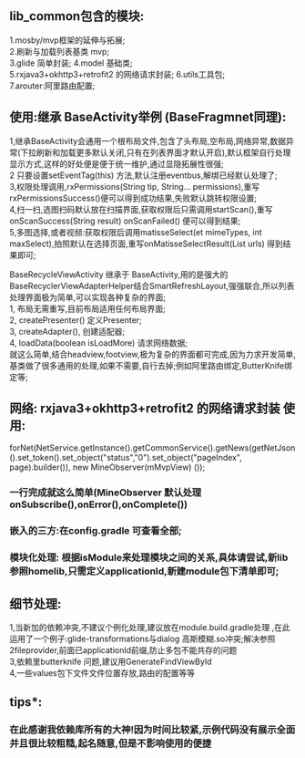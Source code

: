 
## lib_common包含的模块:
1.mosby/mvp框架的延伸与拓展;  
2.刷新与加载列表基类 mvp;  
3.glide 简单封装; 
4.model 基础类;  
5.rxjava3+okhttp3+retrofit2 的网络请求封装; 
6.utils工具包;  
7.arouter:阿里路由配置;  

## 使用:继承 BaseActivity举例 (BaseFragmnet同理):  
1,继承BaseActivity会通用一个根布局文件,包含了头布局,空布局,网络异常,数据异常(下拉刷新和加载更多默认关闭,只有在列表界面才默认开启),默认框架自行处理显示方式,这样的好处便是便于统一维护,通过显隐拓展性很强;  
2 只要设置setEventTag(this) 方法,默认注册eventbus,解绑已经默认处理了;  
3,权限处理调用,rxPermissions(String tip, String... permissions),重写rxPermissionsSuccess()便可以得到成功结果,失败默认跳转权限设置;  
4,扫一扫,选图扫码默认放在扫描界面,获取权限后只需调用startScan(),重写onScanSuccess(String result) onScanFailed() 便可以得到结果;  
5,多图选择,或者视频:获取权限后调用matisseSelect(et<MimeType> mimeTypes, int maxSelect),拍照默认在选择页面,重写onMatisseSelectResult(List<String> urls) 得到结果即可;  
 
BaseRecycleViewActivity 继承于 BaseActivity,用的是强大的BaseRecyclerViewAdapterHelper结合SmartRefreshLayout,强强联合,所以列表处理界面极为简单,可以实现各种复杂的界面;  
1, 布局无需重写,目前布局适用任何布局界面;  
2, createPresenter() 定义Presenter;  
3, createAdapter(), 创建适配器;  
4, loadData(boolean isLoadMore)  请求网络数据;  
就这么简单,结合headview,footview,极为复杂的界面都可完成,因为力求开发简单,基类做了很多通用的处理,如果不需要,自行去掉;例如阿里路由绑定,ButterKnife绑定等;  

## 网络: rxjava3+okhttp3+retrofit2 的网络请求封装 使用:
forNet(NetService.getInstance().getCommonService().getNews(getNetJson().set_token().set_object("status","0").set_object("pageIndex", page).builder()), new MineObserver<NewsDetail>(mMvpView) ());	
### 一行完成就这么简单(MineObserver 默认处理 onSubscribe(),onError(),onComplete())

### 嵌入的三方:在config.gradle 可查看全部;
### 模块化处理: 根据isModule来处理模块之间的关系,具体请尝试,新lib 参照homelib,只需定义applicationId,新建module包下清单即可;

## 细节处理:
1,当新加的依赖冲突,不建议个例化处理,建议放在module.build.gradle处理 ,在此运用了一个例子:glide-transformations与dialog 高斯模糊.so冲突;解决参照  
2fileprovider,前面已applicationId前缀,防止多包不能共存的问题  
3,依赖里butterknife 问题,建议用GenerateFindViewById   
4,一些values包下文件文件位置存放,路由的配置等等  

## tips*:
### 在此感谢我依赖库所有的大神!因为时间比较紧,示例代码没有展示全面并且很比较粗糙,起名随意,但是不影响使用的便捷



 

